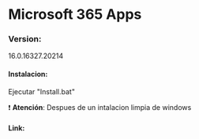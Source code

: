 # Microsoft 365 Apps

### Version:
16.0.16327.20214

#### Instalacion:
Ejecutar "Install.bat"

:exclamation: **Atención**: Despues de un intalacion limpia de windows

#### Link:
